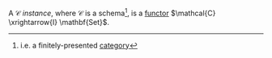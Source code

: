 A $\mathcal{C}$ *instance*, where $\mathcal{C}$ is a schema[^1], 
is a [functor](/docs/math/defs/functor.qmd) 
$\mathcal{C} \xrightarrow{I} \mathbf{Set}$.

[^1]: i.e. a finitely-presented [category](/docs/math/defs/cat.qmd)
